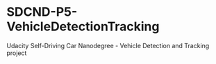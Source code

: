 # SDCND-P5-VehicleDetectionTracking
Udacity Self-Driving Car Nanodegree - Vehicle Detection and Tracking project
